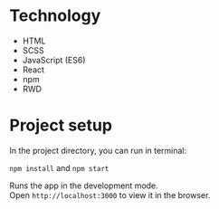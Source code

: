 # Technology
- HTML
- SCSS
- JavaScript (ES6)
- React
- npm
- RWD

# Project setup

In the project directory, you can run in terminal:

`npm install` and `npm start` 

Runs the app in the development mode.\
Open `http://localhost:3000` to view it in the browser.
